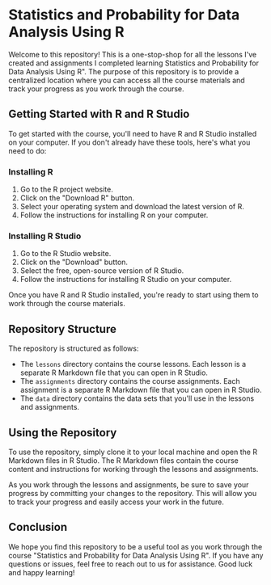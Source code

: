 # Statistics and Probability for Data Analysis Using R
Welcome to this repository! This is a one-stop-shop for all the lessons I've created and assignments I completed learning Statistics and Probability for Data Analysis Using R". The purpose of this repository is to provide a centralized location where you can access all the course materials and track your progress as you work through the course.

## Getting Started with R and R Studio
To get started with the course, you'll need to have R and R Studio installed on your computer. If you don't already have these tools, here's what you need to do:

### Installing R
1. Go to the R project website.
2. Click on the "Download R" button.
3. Select your operating system and download the latest version of R.
4. Follow the instructions for installing R on your computer.

### Installing R Studio
1. Go to the R Studio website.
2. Click on the "Download" button.
3. Select the free, open-source version of R Studio.
4. Follow the instructions for installing R Studio on your computer.

Once you have R and R Studio installed, you're ready to start using them to work through the course materials.

## Repository Structure
The repository is structured as follows:
- The `lessons` directory contains the course lessons. Each lesson is a separate R Markdown file that you can open in R Studio.
- The `assignments` directory contains the course assignments. Each assignment is a separate R Markdown file that you can open in R Studio.
- The `data` directory contains the data sets that you'll use in the lessons and assignments.

## Using the Repository
To use the repository, simply clone it to your local machine and open the R Markdown files in R Studio. The R Markdown files contain the course content and instructions for working through the lessons and assignments.

As you work through the lessons and assignments, be sure to save your progress by committing your changes to the repository. This will allow you to track your progress and easily access your work in the future.

## Conclusion
We hope you find this repository to be a useful tool as you work through the course "Statistics and Probability for Data Analysis Using R". If you have any questions or issues, feel free to reach out to us for assistance. Good luck and happy learning!